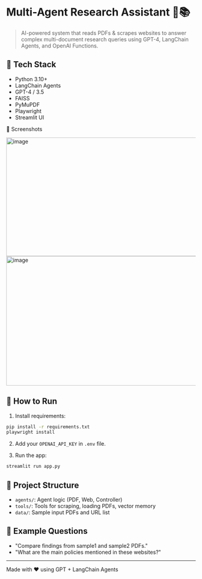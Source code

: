 
# Multi-Agent Research Assistant 🧠📚

> AI-powered system that reads PDFs & scrapes websites to answer complex multi-document research queries using GPT-4, LangChain Agents, and OpenAI Functions.

## 🔧 Tech Stack
- Python 3.10+
- LangChain Agents
- GPT-4 / 3.5
- FAISS
- PyMuPDF
- Playwright
- Streamlit UI

📸 Screenshots

<img width="656" height="316" alt="image" src="https://github.com/user-attachments/assets/8b3e402c-ed6d-4b0a-97ce-84f530914712" />





<img width="656" height="345" alt="image" src="https://github.com/user-attachments/assets/2fcbcb9f-9d08-4640-8931-694510a66337" />








## 🚀 How to Run
1. Install requirements:
```bash
pip install -r requirements.txt
playwright install
```

2. Add your `OPENAI_API_KEY` in `.env` file.

3. Run the app:
```bash
streamlit run app.py
```

## 📂 Project Structure
- `agents/`: Agent logic (PDF, Web, Controller)
- `tools/`: Tools for scraping, loading PDFs, vector memory
- `data/`: Sample input PDFs and URL list

## 📌 Example Questions
- "Compare findings from sample1 and sample2 PDFs."
- "What are the main policies mentioned in these websites?"

---
Made with ❤️ using GPT + LangChain Agents
